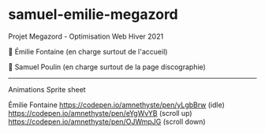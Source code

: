 # samuel-emilie-megazord

Projet Megazord - Optimisation Web Hiver 2021

🔴 Émilie Fontaine (en charge surtout de l'accueil)

🔵 Samuel Poulin (en charge surtout de la page discographie)

---

Animations Sprite sheet

Émilie Fontaine 
https://codepen.io/amnethyste/pen/yLgbBrw (idle) 
https://codepen.io/amnethyste/pen/eYgWvYB (scroll up) 
https://codepen.io/amnethyste/pen/OJWmpJG (scroll down)
